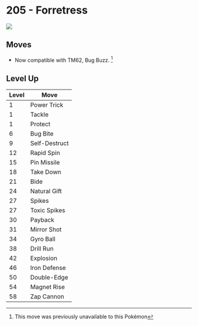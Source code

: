 # 205 - Forretress
![][205]

## Moves

 - Now compatible with TM62, Bug Buzz. [^1]

## Level Up

Level | Move
---   | ---
  1   | Power Trick
  1   | Tackle
  1   | Protect
  6   | Bug Bite
  9   | Self-Destruct
 12   | Rapid Spin
 15   | Pin Missile
 18   | Take Down
 21   | Bide
 24   | Natural Gift
 27   | Spikes
 27   | Toxic Spikes
 30   | Payback
 31   | Mirror Shot
 34   | Gyro Ball
 38   | Drill Run
 42   | Explosion
 46   | Iron Defense
 50   | Double-Edge
 54   | Magnet Rise
 58   | Zap Cannon



[205]: ../img/pokemon/205.png

[^1]: This move was previously unavailable to this Pokémon